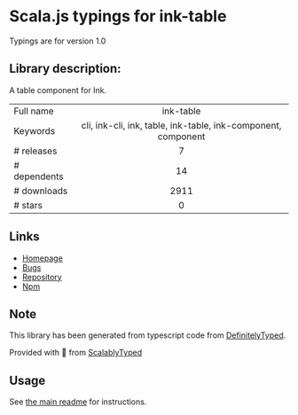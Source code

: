 
# Scala.js typings for ink-table

Typings are for version 1.0

## Library description:
A table component for Ink.

|                    |                 |
| ------------------ | :-------------: |
| Full name          | ink-table |
| Keywords           | cli, ink-cli, ink, table, ink-table, ink-component, component |
| # releases         | 7 |
| # dependents       | 14 |
| # downloads        | 2911 |
| # stars            | 0 |

## Links
- [Homepage](https://github.com/maticzav/ink-table#readme)
- [Bugs](https://github.com/maticzav/ink-table/issues)
- [Repository](https://github.com/maticzav/ink-table)
- [Npm](https://www.npmjs.com/package/ink-table)
    


## Note
This library has been generated from typescript code from [DefinitelyTyped](https://definitelytyped.org).

Provided with :purple_heart: from [ScalablyTyped](https://github.com/oyvindberg/ScalablyTyped)

## Usage
See [the main readme](../../readme.md) for instructions.


